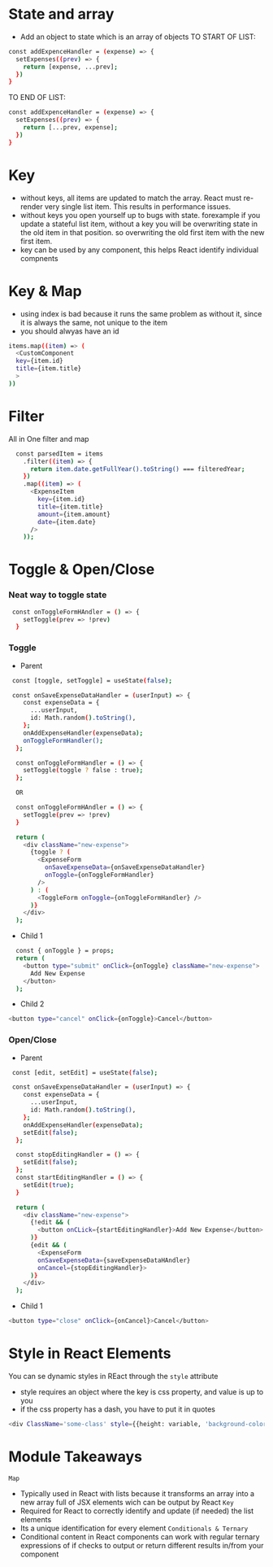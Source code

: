 # State and array
* Add an object to state which is an array of objects
TO START OF LIST: 
```sh
const addExpenceHandler = (expense) => {
  setExpenses((prev) => {
    return [expense, ...prev];
  })
}
```
TO END OF LIST: 
```sh
const addExpenceHandler = (expense) => {
  setExpenses((prev) => {
    return [...prev, expense];
  })
}
```

# Key
* without keys, all items are updated to match the array. React must re-render very single list item. This results in performance issues.
* without keys you open yourself up to bugs with state. forexample if you update a stateful list item, without a key you will be overwriting state in the old item in that position. so overwriting the old first item with the new first item.
* key can be used by any component, this helps React identify individual compnents

# Key & Map
* using index is bad because it runs the same problem as without it, since it is always the same, not unique to the item
* you should alwyas have an id
```sh
items.map((item) => (
  <CustomComponent
  key={item.id}
  title={item.title}
  >
))
```
# Filter
All in One filter and map
```sh
  const parsedItem = items
    .filter((item) => {
      return item.date.getFullYear().toString() === filteredYear;
    })
    .map((item) => (
      <ExpenseItem
        key={item.id}
        title={item.title}
        amount={item.amount}
        date={item.date}
      />
    ));
```
# Toggle & Open/Close

### Neat way to toggle state
```sh
 const onToggleFormHAndler = () => {
    setToggle(prev => !prev)
  }
```
### Toggle

* Parent
```sh
 const [toggle, setToggle] = useState(false);

 const onSaveExpenseDataHandler = (userInput) => {
    const expenseData = {
      ...userInput,
      id: Math.random().toString(),
    };
    onAddExpenseHandler(expenseData);
    onToggleFormHandler();
  };

  const onToggleFormHandler = () => {
    setToggle(toggle ? false : true);
  };

  OR

  const onToggleFormHAndler = () => {
    setToggle(prev => !prev)
  }

  return (
    <div className="new-expense">
      {toggle ? (
        <ExpenseForm
          onSaveExpenseData={onSaveExpenseDataHandler}
          onToggle={onToggleFormHandler}
        />
      ) : (
        <ToggleForm onToggle={onToggleFormHandler} />
      )}
    </div>
  );
```
* Child 1
```sh
  const { onToggle } = props;
  return (
    <button type="submit" onClick={onToggle} className="new-expense">
      Add New Expense
    </button>
  );
```
* Child 2
```sh
<button type="cancel" onClick={onToggle}>Cancel</button>
```
### Open/Close
* Parent
```sh
 const [edit, setEdit] = useState(false);

 const onSaveExpenseDataHandler = (userInput) => {
    const expenseData = {
      ...userInput,
      id: Math.random().toString(),
    };
    onAddExpenseHandler(expenseData);
    setEdit(false);
  };

  const stopEditingHandler = () => {
    setEdit(false);
  };
  const startEditingHandler = () => {
    setEdit(true);
  }

  return (
    <div className="new-expense">
      {!edit && (
        <button onCLick={startEditingHandler}>Add New Expense</button>
      )}
      {edit && (
        <ExpenseForm
        onSaveExpenseData={saveExpenseDataHAndler}
        onCancel={stopEditingHandler}>
      )}
    </div>
  );
```

* Child 1
```sh
<button type="close" onClick={onCancel}>Cancel</button>
```

# Style in React Elements

You can se dynamic styles in REact through the ```style``` attribute
* style requires an object where the key is css property, and value is up to you
* if the css property has a dash, you have to put it in quotes
```sh
<div ClassName='some-class' style={{height: variable, 'background-color': 'red', fontWeight: 'bold'}}></div>
```
# Module Takeaways
```Map```
* Typically used in React with lists because it transforms an array into a new array full of JSX elements wich can be output by React
```Key```
* Required for React to correctly identify and update (if needed) the list elements
* Its a unique identification for every element
```Conditionals & Ternary```
* Conditional content in React components can work with regular ternary expressions of if checks to output or return different results in/from your component

